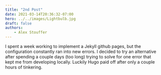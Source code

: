 ```yaml
---
title: "2nd Post"
date: 2021-03-14T20:36:32-07:00
hero: ../../images/Lightbulb.jpg
draft: false
authors:
    - Alex Stouffer
---
```


I spent a week working to implement a Jekyll github pages, but the configuration constantly ran into new errors. I decided to try an alternative after spending a couple days (too long) trying to solve for one error that kept me from developing locally. Luckily Hugo paid off after only a couple hours of tinkering.